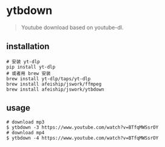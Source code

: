 # ytbdown
> Youtube download based on youtube-dl.

## installation
```shell
# 安装 yt-dlp
pip install yt-dlp
# 或者用 brew 安装
brew install yt-dlp/taps/yt-dlp
brew install afeiship/jswork/ffmpeg
brew install afeiship/jswork/ytbdown
```

## usage
```shell
# download mp3
$ ytbdown -3 https://www.youtube.com/watch?v=BTfqMWSsrOY
# download mp4
$ ytbdown -4 https://www.youtube.com/watch?v=BTfqMWSsrOY

```